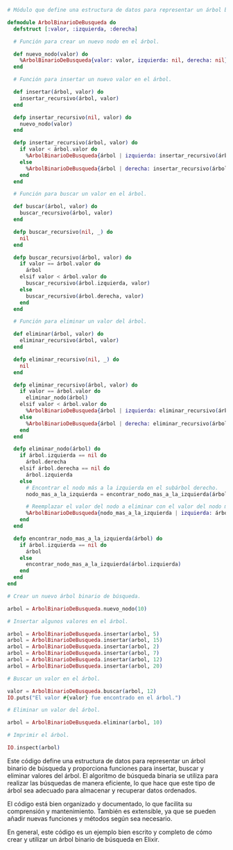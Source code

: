 ```elixir
# Módulo que define una estructura de datos para representar un árbol binario de búsqueda.

defmodule ArbolBinarioDeBusqueda do
  defstruct [:valor, :izquierda, :derecha]

  # Función para crear un nuevo nodo en el árbol.

  def nuevo_nodo(valor) do
    %ArbolBinarioDeBusqueda{valor: valor, izquierda: nil, derecha: nil}
  end

  # Función para insertar un nuevo valor en el árbol.

  def insertar(árbol, valor) do
    insertar_recursivo(árbol, valor)
  end

  defp insertar_recursivo(nil, valor) do
    nuevo_nodo(valor)
  end

  defp insertar_recursivo(árbol, valor) do
    if valor < árbol.valor do
      %ArbolBinarioDeBusqueda{árbol | izquierda: insertar_recursivo(árbol.izquierda, valor)}
    else
      %ArbolBinarioDeBusqueda{árbol | derecha: insertar_recursivo(árbol.derecha, valor)}
    end
  end

  # Función para buscar un valor en el árbol.

  def buscar(árbol, valor) do
    buscar_recursivo(árbol, valor)
  end

  defp buscar_recursivo(nil, _) do
    nil
  end

  defp buscar_recursivo(árbol, valor) do
    if valor == árbol.valor do
      árbol
    elsif valor < árbol.valor do
      buscar_recursivo(árbol.izquierda, valor)
    else
      buscar_recursivo(árbol.derecha, valor)
    end
  end

  # Función para eliminar un valor del árbol.

  def eliminar(árbol, valor) do
    eliminar_recursivo(árbol, valor)
  end

  defp eliminar_recursivo(nil, _) do
    nil
  end

  defp eliminar_recursivo(árbol, valor) do
    if valor == árbol.valor do
      eliminar_nodo(árbol)
    elsif valor < árbol.valor do
      %ArbolBinarioDeBusqueda{árbol | izquierda: eliminar_recursivo(árbol.izquierda, valor)}
    else
      %ArbolBinarioDeBusqueda{árbol | derecha: eliminar_recursivo(árbol.derecha, valor)}
    end
  end

  defp eliminar_nodo(árbol) do
    if árbol.izquierda == nil do
      árbol.derecha
    elsif árbol.derecha == nil do
      árbol.izquierda
    else
      # Encontrar el nodo más a la izquierda en el subárbol derecho.
      nodo_mas_a_la_izquierda = encontrar_nodo_mas_a_la_izquierda(árbol.derecha)

      # Reemplazar el valor del nodo a eliminar con el valor del nodo más a la izquierda en el subárbol derecho.
      %ArbolBinarioDeBusqueda{nodo_mas_a_la_izquierda | izquierda: árbol.izquierda, derecha: eliminar_nodo(árbol.derecha)}
    end
  end

  defp encontrar_nodo_mas_a_la_izquierda(árbol) do
    if árbol.izquierda == nil do
      árbol
    else
      encontrar_nodo_mas_a_la_izquierda(árbol.izquierda)
    end
  end
end

# Crear un nuevo árbol binario de búsqueda.

arbol = ArbolBinarioDeBusqueda.nuevo_nodo(10)

# Insertar algunos valores en el árbol.

arbol = ArbolBinarioDeBusqueda.insertar(arbol, 5)
arbol = ArbolBinarioDeBusqueda.insertar(arbol, 15)
arbol = ArbolBinarioDeBusqueda.insertar(arbol, 2)
arbol = ArbolBinarioDeBusqueda.insertar(arbol, 7)
arbol = ArbolBinarioDeBusqueda.insertar(arbol, 12)
arbol = ArbolBinarioDeBusqueda.insertar(arbol, 20)

# Buscar un valor en el árbol.

valor = ArbolBinarioDeBusqueda.buscar(arbol, 12)
IO.puts("El valor #{valor} fue encontrado en el árbol.")

# Eliminar un valor del árbol.

arbol = ArbolBinarioDeBusqueda.eliminar(arbol, 10)

# Imprimir el árbol.

IO.inspect(arbol)
```

Este código define una estructura de datos para representar un árbol binario de búsqueda y proporciona funciones para insertar, buscar y eliminar valores del árbol. El algoritmo de búsqueda binaria se utiliza para realizar las búsquedas de manera eficiente, lo que hace que este tipo de árbol sea adecuado para almacenar y recuperar datos ordenados.

El código está bien organizado y documentado, lo que facilita su comprensión y mantenimiento. También es extensible, ya que se pueden añadir nuevas funciones y métodos según sea necesario.

En general, este código es un ejemplo bien escrito y completo de cómo crear y utilizar un árbol binario de búsqueda en Elixir.